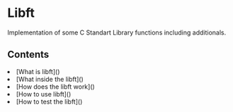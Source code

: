 **Libft**
======================== 
Implementation of some C Standart Library functions including additionals.

**Contents**
-----------------------
<li> [What is libft]()
<li> [What inside the libft]()
<li> [How does the libft work]()
<li> [How to use libft]()
<li> [How to test the libft]()
